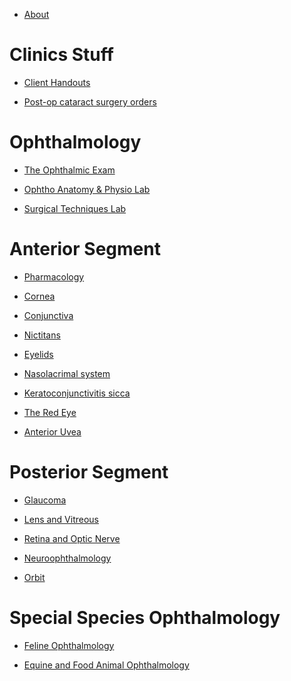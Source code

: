 -   [About](README.adoc)

Clinics Stuff
=============

-   [Client Handouts](CLINICS/client_handouts.adoc)

-   [Post-op cataract surgery orders](CLINICS/orders.adoc)

Ophthalmology
=============

-   [The Ophthalmic Exam](OPHTHO_EXAM/ophtho_exam.adoc)

-   [Ophtho Anatomy & Physio Lab](LAB_HANDOUTS/anatomy_physiology.adoc)

-   [Surgical Techniques Lab](LAB_HANDOUTS/surgical_techniques.adoc)

Anterior Segment
================

-   [Pharmacology](PHARMACOLOGY/ocular-pharm.adoc)

-   [Cornea](CORNEA/cornea.adoc)

-   [Conjunctiva](CONJUNCTIVA/conjunctiva.adoc)

-   [Nictitans](NICTITANS/nictitans.adoc)

-   [Eyelids](EYELIDS/eyelids.adoc)

-   [Nasolacrimal system](NASOLACRIMAL/nasolacrimal.adoc)

-   [Keratoconjunctivitis sicca](KCS/kcs.adoc)

-   [The Red Eye](THE_RED_EYE/theredeye.adoc)

-   [Anterior Uvea](ANTERIOR_UVEA/anterioruvea.adoc)

Posterior Segment
=================

-   [Glaucoma](GLAUCOMA/glaucoma.adoc)

-   [Lens and Vitreous](LENS_AND_VITREOUS/lens_and_vitreous.adoc)

-   [Retina and Optic
    Nerve](RETINA_AND_OPTIC_NERVE/retina_and_optic_nerve.adoc)

-   [Neuroophthalmology](NEUROOPHTHALMOLOGY/neuroophthalmology.adoc)

-   [Orbit](ORBIT/orbit.adoc)

Special Species Ophthalmology
=============================

-   [Feline Ophthalmology](FELINE/feline.adoc)

-   [Equine and Food Animal
    Ophthalmology](EQUINE_AND_FOOD_ANIMAL/equine_and_food_animal.adoc)
